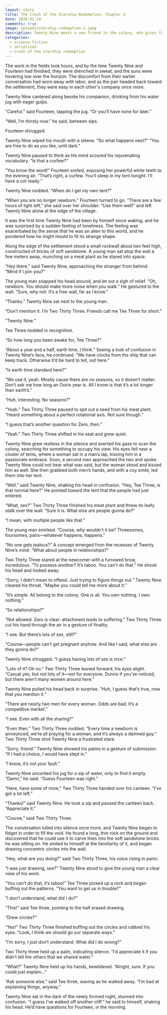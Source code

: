 ```yaml
---
layout: story
title: The Crash of the Starship Redemption, Chapter 4
date: 2020-01-24
comments: true
image: uploads/starship-redemption-1.jpeg
description: Twenty Nine meets a new friend in the colony, who gives further insight into the strange ways of the place.
categories: 
  - science fiction
  - serialized
  - crash of the starship redemption
---
```


The work in the fields took hours, and by the time Twenty Nine and Fourteen had finished, they were drenched in sweat, and the suns were hovering low over the horizon. The discomfort from their earlier conversation had worn away with labor, and as the pair headed back toward the settlement, they were easy in each other's company once more.

Twenty Nine cantered along beside his companion, drinking from his water jug with eager gulps.

“Careful.” said Fourteen, tapping the jug. “Or you’ll have none for later.”

“Well, I’m thirsty now.” he said, between sips. 

Fourteen shrugged.

Twenty Nine wiped his mouth with a sleeve. “So what happens next?”
“You are free to do as you like, until dark.”

Twenty Nine paused to think as his mind scoured his rejuvenating vocabulary. “Is that a curfew?”

“You know the word!” Fourteen smiled, exposing her powerful white teeth to the evening air. “That’s right, a curfew. You’ll sleep in my tent tonight. I’ll have a cot ready.”

Twenty Nine nodded. “When do I get my own tent?”

“When you are no longer newborn.” Fourteen turned to go. “There are a few hours of light left,” she said over her shoulder. “Use them well!” and left Twenty Nine alone at the edge of the village.

It was the first time Twenty Nine had been by himself since waking, and he was surprised by a sudden feeling of loneliness. The feeling was exacerbated by the sense that he was an alien to this world, and he pondered how he might mould to fit its strange shape.

Along the edge of the settlement stood a small rockwall about two feet high, constructed of bricks of soft sandstone. A young man sat atop the wall a few meters away, munching on a meat plant as he stared into space.

“Hey there,” said Twenty Nine, approaching the stranger from behind. “Mind if I join you?”

The young man snapped his head around, and let out a sigh of relief. “Oh, newborn. You should make more noise when you walk.” He gestured to the wall. “Sure, why not. It’s a free wall, far as I know.”

“Thanks.” Twenty Nine sat next to the young man.

“Don’t mention it. I’m Two Thirty Three. Friends call me Tee Three for short.”

“Twenty Nine.”

Tee Three nodded in recognition.

“So how long you been awake for, Tee Three?”

“About a year and a half, earth time, I think.” Seeing a look of confusion in Twenty Nine’s face, he continued. “We have clocks from the ship that can keep track. Otherwise it’d be hard to tell, out here.”

“Is earth time standard here?”

“We use it, yeah. Mostly cause there are no seasons, so it doesn’t matter. Don’t ask me how long an Osiris year is. All I know is that it’s a lot longer than earth’s.”

“Huh, interesting. No seasons?”

“Yeah.” Two Thirty Three paused to spit out a seed from his meat plant. “Heard something about a perfect rotational axis. Not sure though.”

“I guess that’s another question for Zero, then.”

“Yeah.” Two Thirty Three shifted in his seat and grew quiet. 

Twenty Nine grew restless in the silence and averted his gaze to scan the colony, searching for something to occupy his view. His eyes fell near a cluster of tents, where a woman sat in a man’s lap, kissing him in a passionate embrace. Soon, a second man approached the two and spoke. Twenty Nine could not hear what was said, but the woman stood and kissed him as well. She then grabbed both men’s hands, and with a coy smile, led them into her tent.

“Well.” said Twenty Nine, shaking his head in confusion. “Hey, Tee Three, is that normal here?” He pointed toward the tent that the people had just entered.

“What, sex?” Two Thirty Three finished his meat plant and threw its leafy stalk over the wall. “Sure it is. What else are people gonna do?”

“I mean, with multiple people like that.”

The young man smirked. “Course, why wouldn’t it be? Threesomes, foursomes, pairs—whatever happens, happens.”

“No one gets jealous?” A concept emerged from the recesses of Twenty Nine’s mind. “What about people in relationships?”

Two Thirty Three stared at the newcomer with a furrowed brow, incredulous. “To possess another? It’s taboo. You can’t do that.” He shook his head and looked away.

“Sorry, I didn’t mean to offend. Just trying to figure things out.” Twenty Nine cleared his throat. “Maybe you could tell me more about it.”

“It’s simple. All belong to the colony. One is all. You own nothing. I own nothing.”

“So relationships?”

“Not allowed. Zero is clear: attachment leads to suffering.” Two Thirty Three cut his hand through the air in a gesture of finality.

“I see. But there’s lots of sex, still?”

“Course—people can’t get pregnant anyhow. And like I said, what else are they gonna do?”

Twenty Nine shrugged. “I guess having lots of sex is nice.”

“Lots of it? Oh no.” Two Thirty Three leaned forward, his eyes alight. “Casual yes, but not lots of it—not for everyone. Dunno if you’ve noticed, but there aren’t many women around here.”

Twenty Nine pulled his head back in surprise. “Huh, I guess that’s true, now that you mention it.”

“There are nearly two men for every woman. Odds are bad. It’s a competitive market.”

“I see. Even with all the sharing?”

“Even then,” Two Thirty Three nodded. “Every time a newborn is announced, we’re all praying for a woman, and it’s always a damned guy.” Two Thirty Three shot Twenty Nine a frustrated stare.

“Sorry, friend.” Twenty Nine showed his palms in a gesture of submission. “If I had a choice, I would have slept in.”

“I know, it’s not your fault.” 

Twenty Nine uncorked his jug for a sip of water, only to find it empty. “Damn,” he said. “Guess Fourteen was right.”

“Here, have some of mine,” Two Thirty Three handed over his canteen. “I’ve got a lot left.”

“Thanks!” said Twenty Nine. He took a sip and passed the canteen back. “Appreciate it.”

“Course,” said Two Thirty Three.

The conversation lulled into silence once more, and Twenty Nine began to fidget in order to fill the void. He found a long, thin rock on the ground and discovered that he could use it to carve lines into the soft sandstone bricks he was sitting on. He smiled to himself at the familiarity of it, and began drawing concentric circles into the wall.

“Hey, what are you doing?” said Two Thirty Three, his voice rising in panic.

“I was just drawing, see?” Twenty Nine stood to give the young man a clear view of his work.

“You can’t do that, it’s taboo!” Tee Three picked up a rock and began buffing out the patterns. “You want to get us in trouble?”

“I don’t understand, what did I do?”

“This!” said Tee three, pointing to the half erased drawing.

“Drew circles?”

“Yes!” Two Thirty Three finished buffing out the circles and rubbed his eyes. “Look, I think we should go our separate ways.”

“I’m sorry, I just don’t understand. What did I do wrong?”

Two Thirty three held up a palm, indicating silence. “I’d appreciate it if you didn’t tell the others that we shared water.”

“What?” Twenty Nine held up his hands, bewildered. “Alright, sure. If you could just explain...”

“Ask someone else.” said Tee three, waving as he walked away. “I’m bad at explaining things, anyway.”

Twenty Nine sat in the dark of the newly formed night, stunned into confusion. “I guess I’ve walked off another cliff.” he said to himself, shaking his head. He’d have questions for Fourteen, in the morning.